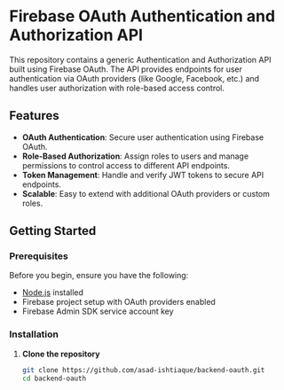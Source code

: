 # Firebase OAuth Authentication and Authorization API

This repository contains a generic Authentication and Authorization API built using Firebase OAuth. The API provides endpoints for user authentication via OAuth providers (like Google, Facebook, etc.) and handles user authorization with role-based access control.

## Features

- **OAuth Authentication**: Secure user authentication using Firebase OAuth.
- **Role-Based Authorization**: Assign roles to users and manage permissions to control access to different API endpoints.
- **Token Management**: Handle and verify JWT tokens to secure API endpoints.
- **Scalable**: Easy to extend with additional OAuth providers or custom roles.

## Getting Started

### Prerequisites

Before you begin, ensure you have the following:

- [Node.js](https://nodejs.org/en/download/) installed
- Firebase project setup with OAuth providers enabled
- Firebase Admin SDK service account key

### Installation

1. **Clone the repository**

   ```bash
   git clone https://github.com/asad-ishtiaque/backend-oauth.git
   cd backend-oauth
